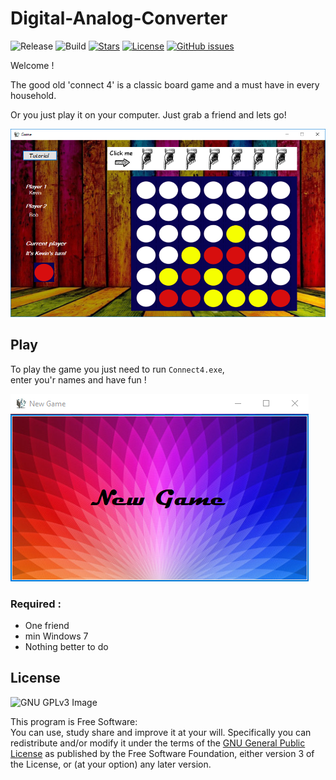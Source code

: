 # Digital-Analog-Converter

![Release](https://img.shields.io/badge/release-v1.0-orange.svg)
![Build](https://img.shields.io/badge/build-completed-orange.svg)
[![Stars](https://img.shields.io/github/stars/NBprojekt/Connect-4.svg)](https://github.com/NBprojekt/Connect-4/stargazers)
[![License](https://img.shields.io/badge/license-GPLv3-lightgrey.svg)](https://www.gnu.org/licenses/gpl.html)
[![GitHub issues](https://img.shields.io/github/issues/NBprojekt/Connect-4.svg)](https://github.com/NBprojekt/Connect-4/issues)

Welcome !

The good old 'connect 4' is a classic board game and a must have in every household.

Or you just play it on your computer. Just grab a friend and lets go!

![Screenshot](/pic/screenshot2.png)


## Play

To play the game you just need to run `Connect4.exe`, <br>
enter you'r names and have fun !


![Screenshot](/pic/screenshot1.png)

### Required :
 
 + One friend
 + min Windows 7
 + Nothing better to do


## License

![GNU GPLv3 Image](https://www.gnu.org/graphics/gplv3-127x51.png)

This program is Free Software:<br>
You can use, study share and improve it at your
will. Specifically you can redistribute and/or modify it under the terms of the
[GNU General Public License](https://www.gnu.org/licenses/gpl.html) as
published by the Free Software Foundation, either version 3 of the License, or
(at your option) any later version.

